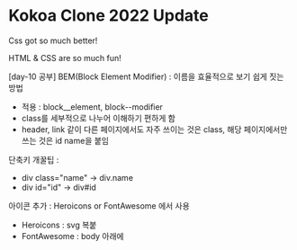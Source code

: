 # Kokoa Clone 2022 Update

Css got so much better!

HTML & CSS are so much fun!

[day-10 공부]
BEM(Block Element Modifier) : 이름을 효율적으로 보기 쉽게 짓는 방법

- 적용 : block\_\_element, block--modifier
- class를 세부적으로 나누어 이해하기 편하게 함
- header, link 같이 다른 페이지에서도 자주 쓰이는 것은 class, 해당 페이지에서만 쓰는 것은 id name을 붙임

단축키 개꿀팁 :

- div class="name" -> div.name
- div id="id" -> div#id

아이콘 추가 : Heroicons or FontAwesome 에서 사용

- Heroicons : svg 복붙
- FontAwesome : body 아래에 <script> 태그 추가 및 icon 복붙

폰트 추가 :

- css 파일에 font-family 추가
- google font 웹페이지에서 style 다운로드 후 html -<link> or css - @import & font-family 추가

새로 배운 것 :

- :not()의 사용 / 괄호 안에 해당하는 것들을 제외하고서 대괄호의 내용을 적용하는 것
- cursor / 마우스 커서 모양 변경
- inherit(상속) / 부모의 값에서 받아옴, color 같은 경우 default is black
- css file도 세분화 해서 styles.css 파일에 모두 @import 하는 방식 선호
- form`s action( : next html file ) and method ( : get or post ? )

느낀점 :

- 'transition' 나올때 순간 '저게 뭐지?'함 복습을 잘하자...

[day-11 공부]
새로 배운 것 :

- nav>il>li\*(필요한 갯수)>a / list를 쉽게 생성할 수 있는 단축키
- box-sizing: border-box; / padding 값으로 인해 width가 늘어나는 문제 해결
- box-shadow / 박스 그림자 넣기
- overflow-x / 가로 스크롤 넣기

느낀점 :

- 과제 너무힘들어 너무너무너무너무너무너무너무너무너무너무너무너무너무너무너무너무너무너무너무너무너무너무너무너무너무너무너무너무너무너무너무너무너무너무너무너무너무너무너무너무너무너무너무너무너무너무너무너무너무너무너무너무너무너무너무너무너무너무너무너무

